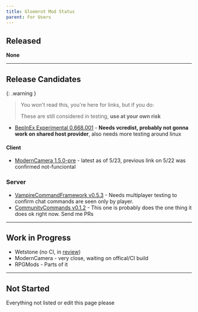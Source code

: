 ```yaml
---
title: Gloomrot Mod Status
parent: For Users
---
```


## Released
**None**

---

## Release Candidates

{: .warning }
> You won't read this, you're here for links, but if you do:
>
> These are still considered in testing, **use at your own risk**

- [BepInEx Experimental 0.668.001](https://github.com/decaprime/VRising-Modding/releases/tag/0.668.001) - **Needs vcredist, probably not gonna work on shared host provider**, also needs more testing around linux

#### Client
- [ModernCamera 1.5.0-pre](https://github.com/v-rising/ModernCamera/releases/tag/ModernCamera-v1.5.0-pre) - latest as of 5/23, previous link on 5/22 was confirmed not-funciontal

### Server
- [VampireCommandFramework v0.5.3](https://github.com/decaprime/VampireCommandFramework/releases/tag/v0.5.3) - Needs multiplayer testing to confirm chat commands are seen only by player.
- [CommunityCommands v0.1.2](https://github.com/decaprime/CommunityCommands/releases/tag/v0.1.2) - This one is probably does the one thing it does ok right now. Send me PRs

---

## Work in Progress
- Wetstone (no CI, in [review](https://github.com/molenzwiebel/Wetstone/pull/12))
- ModernCamera - very close, waiting on offical/CI build
- RPGMods - Parts of it

---

## Not Started
Everything not listed or edit this page please
